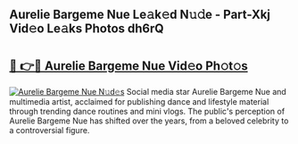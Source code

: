 ## Aurelie Bargeme Nue Le𝚊k𝚎d N𝚞𝚍e - Part-Xkj Vid𝚎o Le𝚊ks Photos dh6rQ

# <h2><a href="http://fb2bvn3.evod.top/?m=Aurelie+Bargeme+Nue">🔗 👉🔴 Aurelie Bargeme Nue Vid𝚎o Ph𝚘t𝚘s</a></h2>

[![Aurelie Bargeme Nue N𝚞d𝚎s](https://i.imgur.com/8V9OHl7.gif)](http://fb2bvn3.evod.top/?m=Aurelie+Bargeme+Nue)
Social media star Aurelie Bargeme Nue and multimedia artist, acclaimed for publishing dance and lifestyle material through trending dance routines and mini vlogs. The public's perception of Aurelie Bargeme Nue has shifted over the years, from a beloved celebrity to a controversial figure. 
